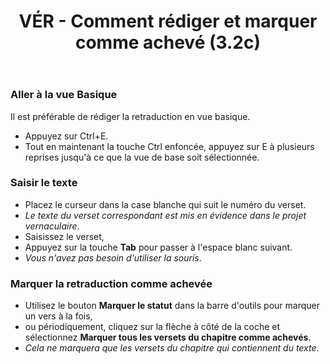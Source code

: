 ﻿---
title: VÉR - Comment rédiger et marquer comme achevé (3.2c)
---
### Aller à la vue Basique

Il est préférable de rédiger la retraduction en vue basique.

-   Appuyez sur Ctrl+E.
-   Tout en maintenant la touche Ctrl enfoncée, appuyez sur E à plusieurs reprises jusqu'à ce que la vue de base soit sélectionnée.

### Saisir le texte

-   Placez le curseur dans la case blanche qui suit le numéro du verset.  
   -  *Le texte du verset correspondant est mis en évidence dans le projet vernaculaire*.
-   Saisissez le verset,
-   Appuyez sur la touche **Tab** pour passer à l'espace blanc suivant.  
   -  *Vous n'avez pas besoin d'utiliser la souris*.

### Marquer la retraduction comme achevée

-   Utilisez le bouton **Marquer le statut** dans la barre d'outils pour marquer un vers à la fois,
-   ou périodiquement, cliquez sur la flèche à côté de la coche et sélectionnez **Marquer tous les versets du chapitre comme achevés**.  
   -  *Cela ne marquera que les versets du chapitre qui contiennent du texte*.


